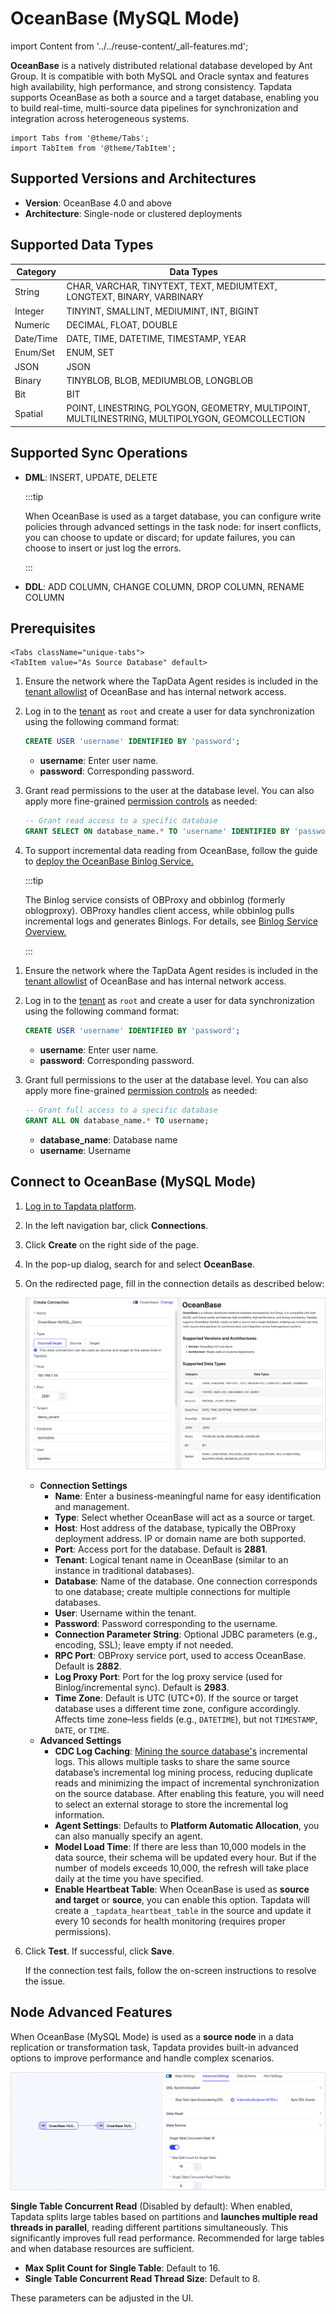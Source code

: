 # OceanBase (MySQL Mode)

import Content from '../../reuse-content/_all-features.md';

<Content />

**OceanBase** is a natively distributed relational database developed by Ant Group. It is compatible with both MySQL and Oracle syntax and features high availability, high performance, and strong consistency. Tapdata supports OceanBase as both a source and a target database, enabling you to build real-time, multi-source data pipelines for synchronization and integration across heterogeneous systems.

```mdx-code-block
import Tabs from '@theme/Tabs';
import TabItem from '@theme/TabItem';
```

## Supported Versions and Architectures

- **Version**: OceanBase 4.0 and above
- **Architecture**: Single-node or clustered deployments

## Supported Data Types

| Category  | Data Types                                                   |
| --------- | ------------------------------------------------------------ |
| String    | CHAR, VARCHAR, TINYTEXT, TEXT, MEDIUMTEXT, LONGTEXT, BINARY, VARBINARY |
| Integer   | TINYINT, SMALLINT, MEDIUMINT, INT, BIGINT                    |
| Numeric   | DECIMAL, FLOAT, DOUBLE                                       |
| Date/Time | DATE, TIME, DATETIME, TIMESTAMP, YEAR                        |
| Enum/Set  | ENUM, SET                                                    |
| JSON      | JSON                                                         |
| Binary    | TINYBLOB, BLOB, MEDIUMBLOB, LONGBLOB                         |
| Bit       | BIT                                                          |
| Spatial   | POINT, LINESTRING, POLYGON, GEOMETRY, MULTIPOINT, MULTILINESTRING, MULTIPOLYGON, GEOMCOLLECTION |

## Supported Sync Operations

- **DML**: INSERT, UPDATE, DELETE

  :::tip

  When OceanBase is used as a target database, you can configure write policies through advanced settings in the task node: for insert conflicts, you can choose to update or discard; for update failures, you can choose to insert or just log the errors.

  :::

- **DDL**: ADD COLUMN, CHANGE COLUMN, DROP COLUMN, RENAME COLUMN

## Prerequisites

```mdx-code-block
<Tabs className="unique-tabs">
<TabItem value="As Source Database" default>
```

1. Ensure the network where the TapData Agent resides is included in the [tenant allowlist](https://en.oceanbase.com/docs/common-oceanbase-database-10000000001971592) of OceanBase and has internal network access.

2. Log in to the [tenant](https://en.oceanbase.com/docs/common-oceanbase-database-10000000001971107) as `root` and create a user for data synchronization using the following command format:

   ```sql
   CREATE USER 'username' IDENTIFIED BY 'password';
   ```

   - **username**: Enter user name.
   - **password**: Corresponding password.

3. Grant read permissions to the user at the database level. You can also apply more fine-grained [permission controls](https://en.oceanbase.com/docs/common-oceanbase-database-10000000001971491) as needed:

   ```sql
   -- Grant read access to a specific database
   GRANT SELECT ON database_name.* TO 'username' IDENTIFIED BY 'password';
   ```

4. To support incremental data reading from OceanBase, follow the guide to [deploy the OceanBase Binlog Service.](https://en.oceanbase.com/docs/community-obd-en-10000000002136447)

   :::tip
   
   The Binlog service consists of OBProxy and obbinlog (formerly oblogproxy). OBProxy handles client access, while obbinlog pulls incremental logs and generates Binlogs. For details, see [Binlog Service Overview.](https://en.oceanbase.com/docs/common-ocp-10000000002168919)
   
   :::

</TabItem>

<TabItem value="As Target Database">

1. Ensure the network where the TapData Agent resides is included in the [tenant allowlist](https://en.oceanbase.com/docs/common-oceanbase-database-10000000001971592) of OceanBase and has internal network access.

2. Log in to the [tenant](https://en.oceanbase.com/docs/common-oceanbase-database-10000000001971107) as `root` and create a user for data synchronization using the following command format:

   ```sql
   CREATE USER 'username' IDENTIFIED BY 'password';
   ```

   - **username**: Enter user name.
   - **password**: Corresponding password.

3. Grant full permissions to the user at the database level. You can also apply more fine-grained [permission controls](https://en.oceanbase.com/docs/common-oceanbase-database-10000000001971491) as needed:

   ```sql
   -- Grant full access to a specific database
   GRANT ALL ON database_name.* TO username;
   ```

   - **database_name**: Database name
   - **username**: Username

</TabItem>
</Tabs>

## Connect to OceanBase (MySQL Mode)

1. [Log in to Tapdata platform](../../user-guide/log-in.md).

2. In the left navigation bar, click **Connections**.

3. Click **Create** on the right side of the page.

4. In the pop-up dialog, search for and select **OceanBase**.

5. On the redirected page, fill in the connection details as described below:

   ![OceanBase Connection Example](../../images/oceanbase_connection.png)

   - **Connection Settings**
     - **Name**: Enter a business-meaningful name for easy identification and management.
     - **Type**: Select whether OceanBase will act as a source or target.
     - **Host**: Host address of the database, typically the OBProxy deployment address. IP or domain name are both supported.
     - **Port**: Access port for the database. Default is **2881**.
     - **Tenant**: Logical tenant name in OceanBase (similar to an instance in traditional databases).
     - **Database**: Name of the database. One connection corresponds to one database; create multiple connections for multiple databases.
     - **User**: Username within the tenant.
     - **Password**: Password corresponding to the username.
     - **Connection Parameter String**: Optional JDBC parameters (e.g., encoding, SSL); leave empty if not needed.
     - **RPC Port**: OBProxy service port, used to access OceanBase. Default is **2882**.
     - **Log Proxy Port**: Port for the log proxy service (used for Binlog/incremental sync). Default is **2983**.
     - **Time Zone**: Default is UTC (UTC+0). If the source or target database uses a different time zone, configure accordingly. Affects time zone–less fields (e.g., `DATETIME`), but not `TIMESTAMP`, `DATE`, or `TIME`.
   - **Advanced Settings**
     - **CDC Log Caching**: [Mining the source database's](../../operational-data-hub/advanced/share-mining.md) incremental logs. This allows multiple tasks to share the same source database’s incremental log mining process, reducing duplicate reads and minimizing the impact of incremental synchronization on the source database. After enabling this feature, you will need to select an external storage to store the incremental log information.
     - **Agent Settings**: Defaults to **Platform Automatic Allocation**, you can also manually specify an agent.
     - **Model Load Time**: If there are less than 10,000 models in the data source, their schema will be updated every hour. But if the number of models exceeds 10,000, the refresh will take place daily at the time you have specified.
     - **Enable Heartbeat Table**: When OceanBase is used as **source and target** or **source**, you can enable this option. Tapdata will create a `_tapdata_heartbeat_table` in the source and update it every 10 seconds for health monitoring (requires proper permissions).

6. Click **Test**. If successful, click **Save**.

   If the connection test fails, follow the on-screen instructions to resolve the issue.

## Node Advanced Features

When OceanBase (MySQL Mode) is used as a **source node** in a data replication or transformation task, Tapdata provides built-in advanced options to improve performance and handle complex scenarios.

![OceanBase Node Advanced Settings](../../images/oceanbase_advanced_settings.png)

**Single Table Concurrent Read** (Disabled by default): When enabled, Tapdata splits large tables based on partitions and **launches multiple read threads in parallel**, reading different partitions simultaneously. This significantly improves full read performance. Recommended for large tables and when database resources are sufficient.

- **Max Split Count for Single Table**: Default to 16.
- **Single Table Concurrent Read Thread Size**: Default to 8.

These parameters can be adjusted in the UI.